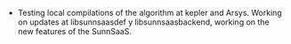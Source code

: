 - Testing local compilations of the algorithm at kepler and Arsys. Working on updates at libsunnsaasdef y libsunnsaasbackend, working on the new features of the SunnSaaS.